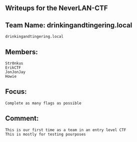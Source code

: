 Writeups for the NeverLAN-CTF
---
Team Name: drinkingandtingering.local
---
	drinkingandtingering.local

Members:
---
	Str0nkus
	ErikCTF
	JonJonJay
	Howie
Focus:
---
	Complete as many flags as possible
Comment:
---
	This is our first time as a team in an entry level CTF
	This is mostly for testing pourposes